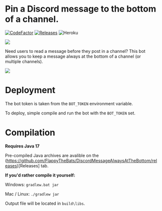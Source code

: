 # Pin a Discord message to the bottom of a channel.
[![CodeFactor](https://www.codefactor.io/repository/github/flappythebats/discordmessagealwaysatthebottom/badge)](https://www.codefactor.io/repository/github/flappythebats/discordmessagealwaysatthebottom)
[![Releases](https://img.shields.io/github/v/release/FlappyTheBats/DiscordMessageAlwaysAtTheBottom?logo=github)](https://github.com/FlappyTheBats/DiscordMessageAlwaysAtTheBottom/releases)
![Heroku](https://pyheroku-badge.herokuapp.com/?app=discord-message-pins&style=flat)

[![](https://img.shields.io/badge/discord-add%20to%20server-blue?style=for-the-badge&logo=discord)](https://discord.com/api/oauth2/authorize?client_id=979827675361337384&permissions=216064&scope=bot%20applications.commands)

Need users to read a message before they post in a channel?
This bot allows you to keep a message always at the bottom of a channel (or multiple channels).

![](https://lh3.googleusercontent.com/pw/AM-JKLWoff5pBrJlBMmmEY7jGvaMrEv1ymNFZqrD2obCmgQi_iz3vWIQEbwOtMMu8P53cc0RHXP4xCKyHdwkvpbpHmm9Y5_gUBE3KCXokM-jlhey2ksY5jBilAE2g6o3e5nBumiZK3mRaylm9BJGKiZlWj3D=w1280-h720-no?authuser=0)

# Deployment
The bot token is taken from the `BOT_TOKEN` environment variable.

To deploy, simple compile and run the bot with the `BOT_TOKEN` set.

# Compilation
**Requires Java 17**

Pre-compiled Java archives are avalible on the (https://github.com/FlappyTheBats/DiscordMessageAlwaysAtTheBottom/releases)[Releases] tab.

**If you'd rather compile it yourself:**

Windows: `gradlew.bat jar`

Mac / Linux: `./gradlew jar`

Output file will be located in `build\libs`.
